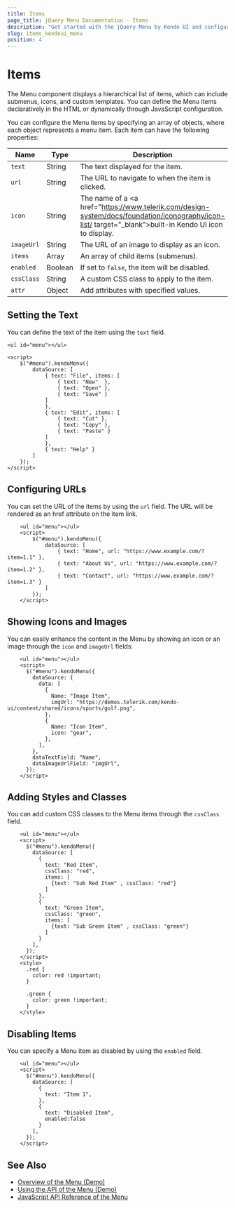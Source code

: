 ```yaml
---
title: Items
page_title: jQuery Menu Documentation - Items
description: "Get started with the jQuery Menu by Kendo UI and configure the items of the component."
slug: items_kendoui_menu
position: 4
---
```


# Items

The Menu component displays a hierarchical list of items, which can include submenus, icons, and custom templates. You can define the Menu items declaratively in the HTML or dynamically through JavaScript configuration. 

You can configure the Menu items by specifying an array of objects, where each object represents a menu item. Each item can have the following properties:

| Name         | Type      | Description                                                                 |
|--------------|-----------|-----------------------------------------------------------------------------|
| `text`       | String    | The text displayed for the item.                                            |
| `url`        | String    | The URL to navigate to when the item is clicked.                            |
| `icon`       | String    | The name of a <a href="https://www.telerik.com/design-system/docs/foundation/iconography/icon-list/ target="_blank">built-in Kendo UI icon</a> to display.                            |
| `imageUrl`   | String    | The URL of an image to display as an icon.                                  |
| `items`      | Array     | An array of child items (submenus).                                         |
| `enabled`    | Boolean   | If set to `false`, the item will be disabled.                               |
| `cssClass`   | String    | A custom CSS class to apply to the item.                                    |
| `attr`       | Object    | Add attributes with specified values.                                        |

## Setting the Text

You can define the text of the item using the `text` field.

```dojo
<ul id="menu"></ul>

<script>
    $("#menu").kendoMenu({
        dataSource: [
            { text: "File", items: [
                { text: "New"  },
                { text: "Open" },
                { text: "Save" }
            ]
            },
            { text: "Edit", items: [
                { text: "Cut" },
                { text: "Copy" },
                { text: "Paste" }
            ]
            },
            { text: "Help" }
        ]
    });
</script>
```

## Configuring URLs

You can set the URL of the items by using the `url` field. The URL will be rendered as an href attribute on the item link.

```dojo
    <ul id="menu"></ul>
    <script>
        $("#menu").kendoMenu({
            dataSource: [
                { text: "Home", url: "https://www.example.com/?item=1.1" },
                { text: "About Us", url: "https://www.example.com/?item=1.2" }, 
                { text: "Contact", url: "https://www.example.com/?item=1.3" }
            ]
        });
    </script>
```

## Showing Icons and Images

You can easily enhance the content in the Menu by showing an icon or an image through the `icon` and `imageUrl` fields: 

```dojo
    <ul id="menu"></ul>
    <script>
      $("#menu").kendoMenu({
        dataSource: {
          data: [
            {
              Name: "Image Item",
              imgUrl: "https://demos.telerik.com/kendo-ui/content/shared/icons/sports/golf.png",
            },
            {
              Name: "Icon Item",
              icon: "gear",
            },
          ],
        },
        dataTextField: "Name",
        dataImageUrlField: "imgUrl",
      });
    </script>
```

## Adding Styles and Classes

You can add custom CSS classes to the Menu items through the `cssClass` field.

```dojo
    <ul id="menu"></ul>
    <script>
      $("#menu").kendoMenu({
        dataSource: [
          {
            text: "Red Item",
            cssClass: "red",
            items: [
              {text: "Sub Red Item" , cssClass: "red"}
            ]
          },
          {
            text: "Green Item",
            cssClass: "green",
            items: [
              {text: "Sub Green Item" , cssClass: "green"}
            ]
          }
        ],
      });
    </script>
    <style>
      .red {
        color: red !important;
      }

      .green {
        color: green !important;
      }
    </style>
```

## Disabling Items

You can specify a Menu item as disabled by using the `enabled` field.

```dojo
    <ul id="menu"></ul>
    <script>
      $("#menu").kendoMenu({
        dataSource: [
          {
            text: "Item 1",             
          },
          {
            text: "Disabled Item", 
            enabled:false
          }
        ],
      });
    </script>
```

## See Also

* [Overview of the Menu (Demo)](https://demos.telerik.com/kendo-ui/menu/index)
* [Using the API of the Menu (Demo)](https://demos.telerik.com/kendo-ui/menu/api)
* [JavaScript API Reference of the Menu](/api/javascript/ui/menu)
